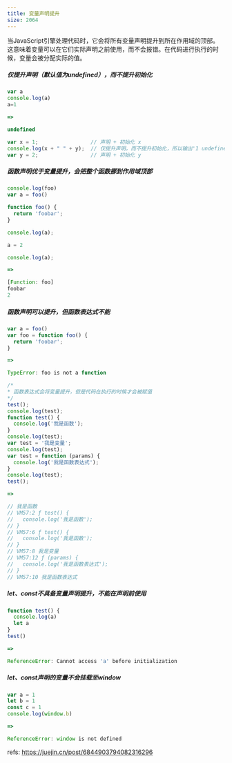 ```yaml
---
title: 变量声明提升
size: 2064
---
```

当JavaScript引擎处理代码时，它会将所有变量声明提升到所在作用域的顶部。这意味着变量可以在它们实际声明之前使用，而不会报错。在代码进行执行的时候，变量会被分配实际的值。

##### 仅提升声明（默认值为undefined），而不提升初始化
```javascript
var a
console.log(a) 
a=1

=> 

undefined
```

```javascript
var x = 1;                 // 声明 + 初始化 x
console.log(x + " " + y);  // 仅提升声明，而不提升初始化，所以输出'1 undefined'
var y = 2;                 // 声明 + 初始化 y
```

##### 函数声明优于变量提升，会把整个函数挪到作用域顶部
```javascript
console.log(foo)
var a = foo()

function foo() {
  return 'foobar';
}

console.log(a);

a = 2

console.log(a);

=>

[Function: foo]
foobar
2
```

##### 函数声明可以提升，但函数表达式不能
```javascript
var a = foo()
var foo = function foo() {
  return 'foobar';
}

=>

TypeError: foo is not a function
```

```javascript
/* 
* 函数表达式会将变量提升，但是代码在执行的时候才会被赋值
*/
test();
console.log(test);
function test() {
  console.log('我是函数');
}
console.log(test);
var test = '我是变量';
console.log(test);
var test = function (params) {
  console.log('我是函数表达式');
}
console.log(test);
test();

=>

// 我是函数
// VM57:2 ƒ test() {
//   console.log('我是函数');
// }
// VM57:6 ƒ test() {
//   console.log('我是函数');
// }
// VM57:8 我是变量
// VM57:12 ƒ (params) {
//   console.log('我是函数表达式');
// }
// VM57:10 我是函数表达式
```

##### let、const不具备变量声明提升，不能在声明前使用
```javascript
function test() {
  console.log(a)
  let a
}
test()

=>

ReferenceError: Cannot access 'a' before initialization
```

##### let、const声明的变量不会挂载至window
```javascript
var a = 1
let b = 1
const c = 1
console.log(window.b)

=>

ReferenceError: window is not defined
```


refs:
https://juejin.cn/post/6844903794082316296
